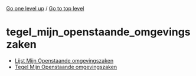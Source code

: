 <!-- generated by markdown-notes-tree -->

<!-- upward navigation links generated by markdown-notes-tree start here -->

[Go one level up](../SUMMARY.md) / [Go to top level](../../../../SUMMARY.md)

<!-- upward navigation links generated by markdown-notes-tree end here -->

# tegel_mijn_openstaande_omgevingszaken

<!-- optional markdown-notes-tree directory description starts here -->

<!-- optional markdown-notes-tree directory description ends here -->

- [Lijst Mijn Openstaande omgevingszaken](lijst_mijn_openstaande_omgevingszaken.md)
- [Tegel Mijn Openstaande omgevingszaken](README.md)
